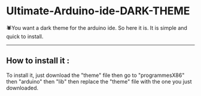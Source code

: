 # Ultimate-Arduino-ide-DARK-THEME
🕷️You want a dark theme for the arduino ide. So here it is. It is simple and quick to install. 

_______________________________________________________________________________________________________________________________________________________________________________

## How to install it :

To install it, just download the "theme" file then go to "programmesX86" then "arduino" then "lib" then replace the "theme" file with the one you just downloaded.
